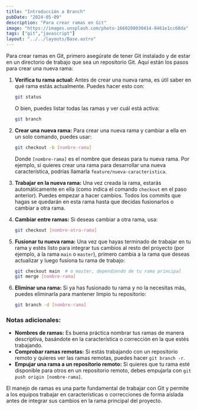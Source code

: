 ```yaml
---
title: "Introducción a Branch"
pubDate: "2024-05-09"
description: "Para crear ramas en Git"
image: "https://images.unsplash.com/photo-1660208030414-8461e1cc68da"
tags: ["git","javascript"]
layout: "../../layouts/Base.astro"
---
```


Para crear ramas en Git, primero asegúrate de tener Git instalado y de estar en un directorio de trabajo que sea un repositorio Git. Aquí están los pasos para crear una nueva rama:

1. **Verifica tu rama actual:**
Antes de crear una nueva rama, es útil saber en qué rama estás actualmente. Puedes hacer esto con:
    
    ```bash
    git status
    ```
    
    O bien, puedes listar todas las ramas y ver cuál está activa:
    
    ```bash
    git branch
    ```
    
2. **Crear una nueva rama:**
Para crear una nueva rama y cambiar a ella en un solo comando, puedes usar:
    
    ```bash
    git checkout -b [nombre-rama]
    ```
    
    Donde `[nombre-rama]` es el nombre que deseas para tu nueva rama. Por ejemplo, si quieres crear una rama para desarrollar una nueva característica, podrías llamarla `feature/nueva-caracteristica`.
    
3. **Trabajar en la nueva rama:**
Una vez creada la rama, estarás automáticamente en ella (como indica el comando `checkout` en el paso anterior). Puedes empezar a hacer cambios. Todos los commits que hagas se quedarán en esta rama hasta que decidas fusionarlos o cambiar a otra rama.
4. **Cambiar entre ramas:**
Si deseas cambiar a otra rama, usa:
    
    ```bash
    git checkout [nombre-otra-rama]
    ```
    
5. **Fusionar tu nueva rama:**
Una vez que hayas terminado de trabajar en tu rama y estés listo para integrar tus cambios al resto del proyecto (por ejemplo, a la rama `main` o `master`), primero cambia a la rama que deseas actualizar y luego fusiona tu rama de trabajo:
    
    ```bash
    git checkout main  # o master, dependiendo de tu rama principal
    git merge [nombre-rama]
    ```
    
6. **Eliminar una rama:**
Si ya has fusionado tu rama y no la necesitas más, puedes eliminarla para mantener limpio tu repositorio:
    
    ```bash
    git branch -d [nombre-rama]
    ```
    

### Notas adicionales:

- **Nombres de ramas:** Es buena práctica nombrar tus ramas de manera descriptiva, basándote en la característica o corrección en la que estés trabajando.
- **Comprobar ramas remotas:** Si estás trabajando con un repositorio remoto y quieres ver las ramas remotas, puedes hacer `git branch -r`.
- **Empujar una rama a un repositorio remoto:** Si quieres que tu rama esté disponible para otros en un repositorio remoto, debes empujarla con `git push origin [nombre-rama]`.

El manejo de ramas es una parte fundamental de trabajar con Git y permite a los equipos trabajar en características o correcciones de forma aislada antes de integrar sus cambios en la rama principal del proyecto.